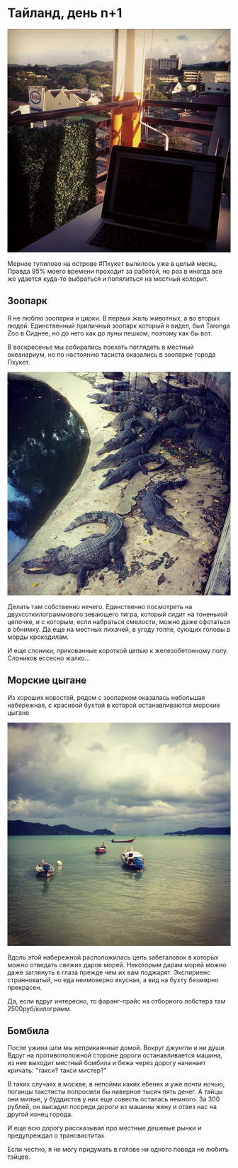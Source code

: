 # Тайланд, день n+1

![](/images/2012/05/1-72Fb.jpg)

Мерное тупилово на острове #Пхукет вылилось уже в целый месяц. Правда 95% моего времени проходит за работой, но раз в иногда все же удается куда-то выбраться и попялиться на местный колорит.

## Зоопарк

Я не люблю зоопарки и цирки. В первых жаль животных, а во вторых людей. Единственный приличный зоопарк который я видел, был Taronga Zoo в Сиднее, но до него как до луны пешком, поэтому как бы вот.

В воскресенье мы собирались поехать поглядеть в местный океанариум, но по настоянию тасиста оказались в зоопарке города Пхукет.

![](/images/2012/05/2-uEyJ.jpg)

Делать там собственно нечего. Единственно посмотреть на двухсоткилограммового зевающего тигра, который сидит на тоненькой цепочке, и с которым, если набраться смелости, можно даже сфотаться в обнимку. Да еще на местных лихачей, в угоду толпе, сующих головы в морды крокодилам.

И еще слоники, прикованные короткой цепью к железобетонному полу. Слоников ессесно жалко...

## Морские цыгане

Из хороших новостей, рядом с зоопарком оказалась небольшая набережная, с красивой бухтой в которой останавливаются морские цыгане

![](/images/2012/05/3-EKPf.jpg)

Вдоль этой набережной расположилась цепь забегаловок в которых можно отведать свежих даров морей. Некоторым дарам морей можно даже заглянуть в глаза прежде чем их вам поджарят. Экспириенс странноватый, но еда неимоверно вкусная, а вид на бухту безмерно прекрасен.

Да, если вдруг интересно, то фаранг-прайс на отборного лобстера там 2500руб/килограмм.

## Бомбила

После ужина шли мы неприкаянные домой. Вокруг джунгли и ни души. Вдруг на противоположной стороне дороги останавливается машина, из нее выходит местный бомбила и бежа через дорогу начинает кричать: "такси? такси мистер?"

В таких случаях в москве, в непойми каких ебенях и уже почти ночью, поганцы такстисты попросили бы наверное тысяч пять денег. А тайцы они милые, у буддистов у них еще совесть осталась немного. За 300 рублей, он высадил посреди дороги из машины жену и отвез нас на другой конец города.

И еще всю дорогу рассказывал про местные дешевые рынки и предупреждал о трансвиститах.

Если честно, я не могу придумать в голове ни одного повода не любить тайцев.